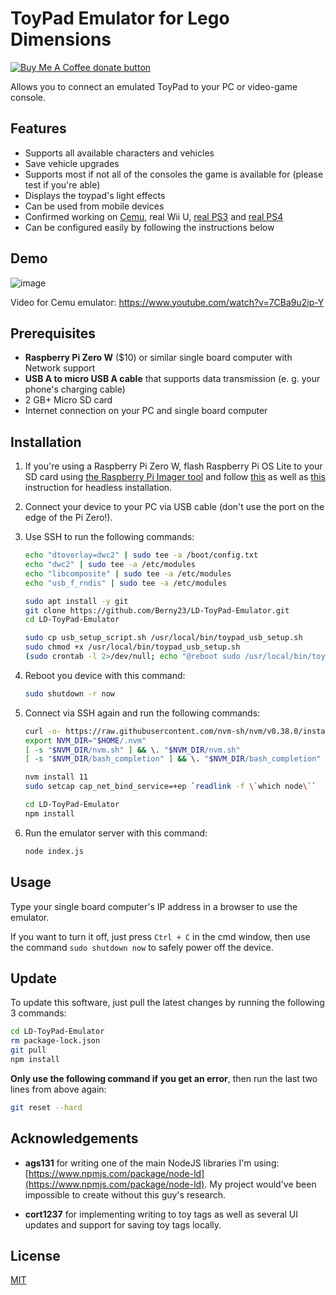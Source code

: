 # ToyPad Emulator for Lego Dimensions

<a href="https://www.buymeacoffee.com/Berny23" title="Donate to this project using Buy Me A Coffee"><img src="https://img.shields.io/badge/buy%20me%20a%20coffee-donate-yellow.svg" alt="Buy Me A Coffee donate button" /></a>
</span>

Allows you to connect an emulated ToyPad to your PC or video-game console.

## Features
- Supports all available characters and vehicles
- Save vehicle upgrades
- Supports most if not all of the consoles the game is available for (please test if you're able)
- Displays the toypad's light effects
- Can be used from mobile devices
- Confirmed working on [Cemu](https://www.youtube.com/watch?v=7CBa9u2ip-Y), real Wii U, [real PS3](https://github.com/Berny23/LD-ToyPad-Emulator/issues/10#issuecomment-933027554) and [real PS4](https://www.reddit.com/r/Legodimensions/comments/pb32zg/comment/hamfj29/?utm_source=share&utm_medium=web2x&context=3)
- Can be configured easily by following the instructions below

## Demo
![image](https://user-images.githubusercontent.com/59704055/140558356-6e876aac-b2fc-4f6c-83d8-78398b755a75.png)


Video for Cemu emulator: https://www.youtube.com/watch?v=7CBa9u2ip-Y

## Prerequisites
* **Raspberry Pi Zero W** ($10) or similar single board computer with Network support
* **USB A to micro USB A cable** that supports data transmission (e. g. your phone's charging cable)
* 2 GB+ Micro SD card
* Internet connection on your PC and single board computer

## Installation

1. If you're using a Raspberry Pi Zero W, flash Raspberry Pi OS Lite to your SD card using [the Raspberry Pi Imager tool](https://www.raspberrypi.org/software/) and follow [this](https://www.raspberrypi.org/documentation/configuration/wireless/headless.md) as well as [this](https://www.raspberrypi.org/documentation/remote-access/ssh/README.md) instruction for headless installation.

2. Connect your device to your PC via USB cable (don't use the port on the edge of the Pi Zero!).

4. Use SSH to run the following commands:<br>
   ```bash
   echo "dtoverlay=dwc2" | sudo tee -a /boot/config.txt
   echo "dwc2" | sudo tee -a /etc/modules
   echo "libcomposite" | sudo tee -a /etc/modules
   echo "usb_f_rndis" | sudo tee -a /etc/modules
   
   sudo apt install -y git
   git clone https://github.com/Berny23/LD-ToyPad-Emulator.git
   cd LD-ToyPad-Emulator
   
   sudo cp usb_setup_script.sh /usr/local/bin/toypad_usb_setup.sh
   sudo chmod +x /usr/local/bin/toypad_usb_setup.sh
   (sudo crontab -l 2>/dev/null; echo "@reboot sudo /usr/local/bin/toypad_usb_setup.sh") | sudo crontab -
   ```
   
5. Reboot you device with this command:
   ```bash
   sudo shutdown -r now
   ```
   
6. Connect via SSH again and run the following commands:
   ```bash
   curl -o- https://raw.githubusercontent.com/nvm-sh/nvm/v0.38.0/install.sh | bash
   export NVM_DIR="$HOME/.nvm"
   [ -s "$NVM_DIR/nvm.sh" ] && \. "$NVM_DIR/nvm.sh"
   [ -s "$NVM_DIR/bash_completion" ] && \. "$NVM_DIR/bash_completion"
   
   nvm install 11
   sudo setcap cap_net_bind_service=+ep `readlink -f \`which node\``
   
   cd LD-ToyPad-Emulator
   npm install
   ```
   
7. Run the emulator server with this command:
   ```bash
   node index.js
   ```

## Usage
Type your single board computer's IP address in a browser to use the emulator.

If you want to turn it off, just press `Ctrl + C` in the cmd window, then use the command `sudo shutdown now` to safely power off the device.

## Update
To update this software, just pull the latest changes by running the following 3 commands:
````bash
cd LD-ToyPad-Emulator
rm package-lock.json
git pull
npm install
````

**Only use the following command if you get an error**, then run the last two lines from above again:
````bash
git reset --hard
````

## Acknowledgements
* **ags131** for writing one of the main NodeJS libraries I'm using: [https://www.npmjs.com/package/node-ld](https://www.npmjs.com/package/node-ld). My project would've been impossible to create without this guy's research.

* **cort1237** for implementing writing to toy tags as well as several UI updates and support for saving toy tags locally.


## License
[MIT](https://choosealicense.com/licenses/mit/)
